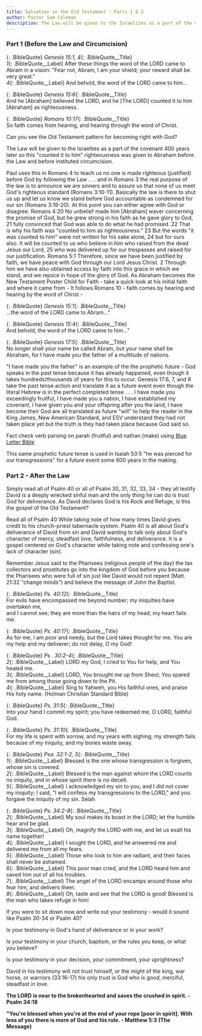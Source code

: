 ```yaml
---
title: Salvation in the Old Testament - Parts 1 & 2
author: Pastor Sam Coleman
description: The Law will be given to the Israelites as a part of the covenant 400 years later so this "counted it to him" righteousness was given to Abraham before the Law and before instituted circumcision.
---
```


### Part 1 (Before the Law and Circumcision)

{: .BibleQuote}
*Genesis 15:1, 4*{: .BibleQuote__Title}<br/>
*1*{: .BibleQuote__Label} After these things the word of the LORD came to Abram in a vision: "Fear not, Abram, I am your shield; your reward shall be very great."<br/>
*4*{: .BibleQuote__Label} And behold, the word of the LORD came to him...

{: .BibleQuote}
*Genesis 15:6*{: .BibleQuote__Title}<br/>
And he [Abraham] believed the LORD, and he [The LORD] counted it to him [Abraham] as righteousness.

{: .BibleQuote}
*Romans 10:17*{: .BibleQuote__Title}<br/>
So faith comes from hearing, and hearing through the word of Christ.

Can you see the Old Testament pattern for becoming right with God?

The Law will be given to the Israelites as a part of the covenant 400 years later so this "counted it to him" righteousness was given to Abraham before the Law and before instituted circumcision.

Paul uses this in Romans 4 to teach us no one is made righteous (justified) before God by following the Law . . . and in Romans 3 the real purpose of the law is to announce we are sinners and to assure us that none of us meet God's righteous standard (Romans 3:10-11). Basically the law is there to shut us up and let us know we stand before God accountable as condemned for our sin (Romans 3:19-20). At this point you can either agree with God or disagree. Romans 4:20 No unbelief made him [Abraham] waver concerning the promise of God, but he grew strong in his faith as he gave glory to God, 21 fully convinced that God was able to do what he had promised. 22 That is why his faith was "counted to him as righteousness." 23 But the words "it was counted to him" were not written for his sake alone, 24 but for ours also. It will be counted to us who believe in him who raised from the dead Jesus our Lord, 25 who was delivered up for our trespasses and raised for our justification. Romans 5:1 Therefore, since we have been justified by faith, we have peace with God through our Lord Jesus Christ. 2 Through him we have also obtained access by faith into this grace in which we stand, and we rejoice in hope of the glory of God. As Abraham becomes the New Testament Poster Child for Faith - take a quick look at his initial faith and where it came from - It follows Romans 10 - faith comes by hearing and hearing by the word of Christ -

{: .BibleQuote}
*Genesis 15:1*{: .BibleQuote__Title}<br/>
...the word of the LORD came to Abram..."

{: .BibleQuote}
*Genesis 15:4*{: .BibleQuote__Title}<br/>
And behold, the word of the LORD came to him..."

{: .BibleQuote}
*Genesis 17:5*{: .BibleQuote__Title}<br/>
No longer shall your name be called Abram, but your name shall be Abraham, for I have made you the father of a multitude of nations.

"I have made you the father" is an example of the the prophetic future - God speaks in the past tense because it has already happened, even though it takes hundreds/thousands of years for this to occur. Genesis 17:6, 7, and 8 take the past tense action and translate it as a future event even though the literal Hebrew is in the perfect completed tense . . . I have made you exceedingly fruitful, I have made you a nation, I have established my covenant, I have given you and your offspring after you the land, I have become their God are all translated as future "will" to help the reader in the King James, New American Standard, and ESV understand they had not taken place yet but the truth is they had taken place because God said so.

Fact check verb parsing on parah (fruitful) and nathan (make) using [Blue Letter Bible](https://www.blueletterbible.org/kjv/gen/17/6/p0/t_conc_17006)

This same prophetic future tense is used in Isaiah 53:5 "he was pierced for our transgressions" for a future event some 600 years in the making.

### Part 2 - After the Law

Simply read all of Psalm 40 or all of Psalm 30, 31, 32, 33, 34 - they all testify David is a deeply wrecked sinful man and the only thing he can do is trust God for deliverance. As David declares God is his Rock and Refuge, is this the gospel of the Old Testament?

Read all of Psalm 40 While taking note of how many times David gives credit to his church-priest tabernacle system. Psalm 40 is all about God's deliverance of David from sin and David wanting to talk only about God's character of mercy, steadfast love, faithfulness, and deliverance. It is a gospel centered on God's character while taking note and confessing one's lack of character (sin).

Remember Jesus said to the Pharisees (religious people of the day) the tax collectors and prostitutes go into the kingdom of God before you because the Pharisees who were full of sin just like David would not repent (Matt. 21:32 "change minds") and believe the message of John the Baptist.

{: .BibleQuote}
*Ps. 40:12*{: .BibleQuote__Title}<br/>
For evils have encompassed me beyond number; my iniquities have overtaken me,<br/>
and I cannot see; they are more than the hairs of my head; my heart fails me.

{: .BibleQuote}
*Ps. 40:17*{: .BibleQuote__Title}<br/>
As for me, I am poor and needy, but the Lord takes thought for me. You are my help and my deliverer; do not delay, O my God!

{: .BibleQuote}
*Ps . 30:2-4*{: .BibleQuote__Title}<br/>
*2*{: .BibleQuote__Label} LORD my God, I cried to You for help, and You healed me.<br/>
*3*{: .BibleQuote__Label} LORD, You brought me up from Sheol; You spared me from among those going down to the Pit.<br/>
*4*{: .BibleQuote__Label} Sing to Yahweh, you His faithful ones, and praise His holy name. (Holman Christian Standard Bible)

{: .BibleQuote}
*Ps. 31:5*{: .BibleQuote__Title}<br/>
Into your hand I commit my spirit; you have redeemed me, O LORD, faithful God.<br/>

{: .BibleQuote}
*Ps. 31:10*{: .BibleQuote__Title}<br/>
For my life is spent with sorrow, and my years with sighing; my strength fails because of my iniquity, and my bones waste away.

{: .BibleQuote}
*Psa. 32:1-2, 5*{: .BibleQuote__Title}<br/>
*1*{: .BibleQuote__Label} Blessed is the one whose transgression is forgiven, whose sin is covered.<br/>
*2*{: .BibleQuote__Label} Blessed is the man against whom the LORD counts no iniquity, and in whose spirit there is no deceit.<br/>
*5*{: .BibleQuote__Label} I acknowledged my sin to you, and I did not cover my iniquity; I said, "I will confess my transgressions to the LORD," and you forgave the iniquity of my sin. Selah

{: .BibleQuote}
*Ps. 34:2-8*{: .BibleQuote__Title}<br/>
*2*{: .BibleQuote__Label} My soul makes its boast in the LORD; let the humble hear and be glad.<br/>
*3*{: .BibleQuote__Label} Oh, magnify the LORD with me, and let us exalt his name together!<br/>
*4*{: .BibleQuote__Label} I sought the LORD, and he answered me and delivered me from all my fears.<br/>
*5*{: .BibleQuote__Label} Those who look to him are radiant, and their faces shall never be ashamed.<br/>
*6*{: .BibleQuote__Label} This poor man cried, and the LORD heard him and saved him out of all his troubles.<br/>
*7*{: .BibleQuote__Label} The angel of the LORD encamps around those who fear him, and delivers them.<br/>
*8*{: .BibleQuote__Label} Oh, taste and see that the LORD is good! Blessed is the man who takes refuge in him!

If you were to sit down now and write out your testimony - would it sound like Psalm 30-34 or Psalm 40?

Is your testimony in God's hand of deliverance or in your work?

Is your testimony in your church, baptism, or the rules you keep, or what you believe?

Is your testimony in your decision, your commitment, your uprightness?

David in his testimony will not trust himself, or the might of the king, war horse, or warriors (33:16-17) his only trust is God who is good, merciful, steadfast in love.

**The LORD is near to the brokenhearted and saves the crushed in spirit. - Psalm 34:18**

**"You're blessed when you're at the end of your rope [poor in spirit]. With less of you there is more of God and his rule. - Matthew 5:3 (The Message)**
